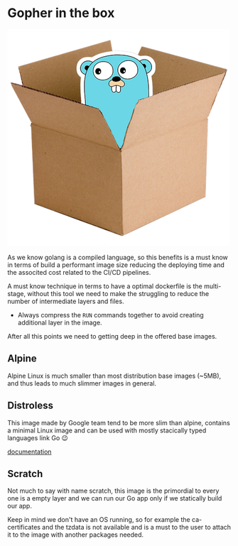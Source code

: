 # Gopher in the box

![Golang docker image variants](gocontainer-transparent.png)

As we know golang is a compiled language, so this benefits is a must know in terms of build a performant image size reducing the deploying time and the associted cost related to the CI/CD pipelines.

A must know technique in terms to have a optimal dockerfile is the multi-stage, without this tool we need to make the struggling to reduce the number of intermediate layers and files.

* Always compress the `RUN` commands together to avoid creating additional layer in the image.

After all this points we need to getting deep in the offered base images.

## Alpine

Alpine Linux is much smaller than most distribution base images (~5MB), and thus leads to much slimmer images in general.

## Distroless

This image made by Google team tend to be more slim than alpine, contains a minimal Linux image and can be used with mostly stacically typed languages link Go 😉

[documentation](https://github.com/GoogleContainerTools/distroless/blob/main/base/README.md)

## Scratch

Not much to say with name scratch, this image is the primordial to every one is a empty layer and we can run our Go app only if we statically build our app.

Keep in mind we don't have an OS running, so for example the ca-certificates and the tzdata is not available and is a must to the user to attach it to the image with another packages needed.